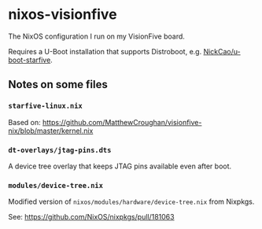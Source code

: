# nixos-visionfive

The NixOS configuration I run on my VisionFive board.

Requires a U-Boot installation that supports Distroboot, e.g. [NickCao/u-boot-starfive].

[NickCao/u-boot-starfive]: https://github.com/NickCao/u-boot-starfive

## Notes on some files

### `starfive-linux.nix`

Based on: https://github.com/MatthewCroughan/visionfive-nix/blob/master/kernel.nix

### `dt-overlays/jtag-pins.dts`

A device tree overlay that keeps JTAG pins available even after boot.

### `modules/device-tree.nix`

Modified version of `nixos/modules/hardware/device-tree.nix` from Nixpkgs.

See: https://github.com/NixOS/nixpkgs/pull/181063

